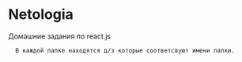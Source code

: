 # Netologia
Домашние задания по react.js
  
    
      
      В каждой папке находятся д/з которые соответсвуют имени папки.  
      
